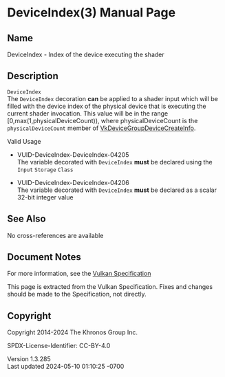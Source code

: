 # DeviceIndex(3) Manual Page

## Name

DeviceIndex - Index of the device executing the shader



## <a href="#_description" class="anchor"></a>Description

`DeviceIndex`  
The `DeviceIndex` decoration **can** be applied to a shader input which
will be filled with the device index of the physical device that is
executing the current shader invocation. This value will be in the range
\[0,max(1,physicalDeviceCount)), where physicalDeviceCount is the
`physicalDeviceCount` member of
[VkDeviceGroupDeviceCreateInfo](https://registry.khronos.org/vulkan/specs/1.3-extensions/man/html/VkDeviceGroupDeviceCreateInfo.html).

Valid Usage

- <a href="#VUID-DeviceIndex-DeviceIndex-04205"
  id="VUID-DeviceIndex-DeviceIndex-04205"></a>
  VUID-DeviceIndex-DeviceIndex-04205  
  The variable decorated with `DeviceIndex` **must** be declared using
  the `Input` `Storage` `Class`

- <a href="#VUID-DeviceIndex-DeviceIndex-04206"
  id="VUID-DeviceIndex-DeviceIndex-04206"></a>
  VUID-DeviceIndex-DeviceIndex-04206  
  The variable decorated with `DeviceIndex` **must** be declared as a
  scalar 32-bit integer value

## <a href="#_see_also" class="anchor"></a>See Also

No cross-references are available

## <a href="#_document_notes" class="anchor"></a>Document Notes

For more information, see the <a
href="https://registry.khronos.org/vulkan/specs/1.3-extensions/html/vkspec.html#DeviceIndex"
target="_blank" rel="noopener">Vulkan Specification</a>

This page is extracted from the Vulkan Specification. Fixes and changes
should be made to the Specification, not directly.

## <a href="#_copyright" class="anchor"></a>Copyright

Copyright 2014-2024 The Khronos Group Inc.

SPDX-License-Identifier: CC-BY-4.0

Version 1.3.285  
Last updated 2024-05-10 01:10:25 -0700
